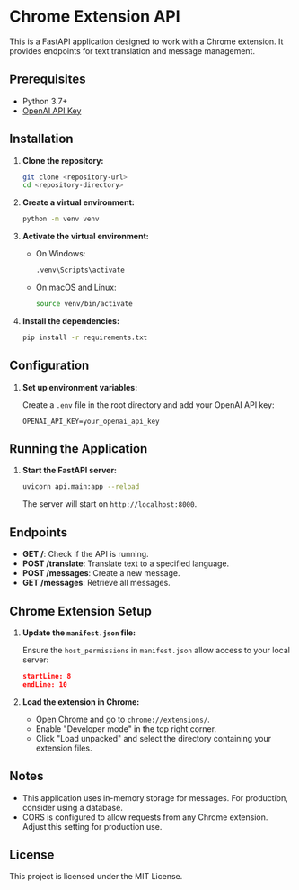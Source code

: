 # Chrome Extension API

This is a FastAPI application designed to work with a Chrome extension. It provides endpoints for text translation and message management.

## Prerequisites

- Python 3.7+
- [OpenAI API Key](https://beta.openai.com/signup/)

## Installation

1. **Clone the repository:**

   ```bash
   git clone <repository-url>
   cd <repository-directory>
   ```

2. **Create a virtual environment:**

   ```bash
   python -m venv venv
   ```

3. **Activate the virtual environment:**

   - On Windows:

     ```bash
     .venv\Scripts\activate
     ```

   - On macOS and Linux:

     ```bash
     source venv/bin/activate
     ```

4. **Install the dependencies:**

   ```bash
   pip install -r requirements.txt
   ```

## Configuration

1. **Set up environment variables:**

   Create a `.env` file in the root directory and add your OpenAI API key:

   ```
   OPENAI_API_KEY=your_openai_api_key
   ```

## Running the Application

1. **Start the FastAPI server:**

   ```bash
   uvicorn api.main:app --reload
   ```

   The server will start on `http://localhost:8000`.

## Endpoints

- **GET /**: Check if the API is running.
- **POST /translate**: Translate text to a specified language.
- **POST /messages**: Create a new message.
- **GET /messages**: Retrieve all messages.

## Chrome Extension Setup

1. **Update the `manifest.json` file:**

   Ensure the `host_permissions` in `manifest.json` allow access to your local server:

   ```json:manifest.json
   startLine: 8
   endLine: 10
   ```

2. **Load the extension in Chrome:**

   - Open Chrome and go to `chrome://extensions/`.
   - Enable "Developer mode" in the top right corner.
   - Click "Load unpacked" and select the directory containing your extension files.

## Notes

- This application uses in-memory storage for messages. For production, consider using a database.
- CORS is configured to allow requests from any Chrome extension. Adjust this setting for production use.

## License

This project is licensed under the MIT License.